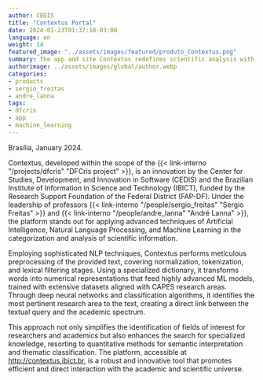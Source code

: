 ```yaml
---
author: CEDIS
title: "Contextus Portal"
date: 2024-01-23T01:37:18-03:00
language: en
weight: 14
featured_image: "../assets/images/featured/produto_Contextus.png"
summary: The app and site Contextus redefines scientific analysis with NLP and ML for direct interaction with academic knowledge.
authorimage: ../assets/images/global/author.webp
categories:
- products
- sergio_freitas
- andre_lanna
tags: 
- dfcris
- app
- machine_learning
---
```

Brasília, January 2024.

Contextus, developed within the scope of the {{< link-interno "/projects/dfcris" "DFCris project" >}}, is an innovation by the Center for Studies, Development, and Innovation in Software (CEDIS) and the Brazilian Institute of Information in Science and Technology (IBICT), funded by the Research Support Foundation of the Federal District (FAP-DF). Under the leadership of professors {{< link-interno "/people/sergio_freitas" "Sergio Freitas" >}} and {{< link-interno "/people/andre_lanna" "André Lanna" >}}, the platform stands out for applying advanced techniques of Artificial Intelligence, Natural Language Processing, and Machine Learning in the categorization and analysis of scientific information.

Employing sophisticated NLP techniques, Contextus performs meticulous preprocessing of the provided text, covering normalization, tokenization, and lexical filtering stages. Using a specialized dictionary, it transforms words into numerical representations that feed highly advanced ML models, trained with extensive datasets aligned with CAPES research areas. Through deep neural networks and classification algorithms, it identifies the most pertinent research area to the text, creating a direct link between the textual query and the academic spectrum.

This approach not only simplifies the identification of fields of interest for researchers and academics but also enhances the search for specialized knowledge, resorting to quantitative methods for semantic interpretation and thematic classification. The platform, accessible at http://contextus.ibict.br, is a robust and innovative tool that promotes efficient and direct interaction with the academic and scientific universe.